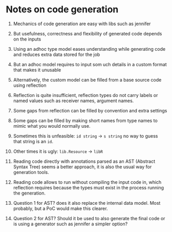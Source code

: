 # Notes on code generation

1. Mechanics of code generation are easy with libs such as jennifer

1. But usefulness, correctness and flexibility of generated code depends on the inputs

1. Using an adhoc type model eases understanding while generating code and reduces extra data stored for the job

1. But an adhoc model requires to input som uch details in a custom format that makes it unusable

1. Alternatively, the custom model can be filled from a base source code using reflection

1. Reflection is quite insufficient, reflection types do not carry labels or named values such as receiver names, argument names.

1. Some gaps from reflection can be filled by convention and extra settings

1. Some gaps can be filled by making short names from type names to mimic what you would normally use.

1. Sometimes this is unfeasible: `id string` -> `s string` no way to guess that string is an `id`.

1. Other times it is ugly: `lib.Resource` -> `libR`

1. Reading code directly with annotations parsed as an AST (Abstract Syntax Tree) seems a better approach, it is also the usual way for generation tools.

1. Reading code allows to run without compiling the input code in, which reflection requires because the types must exist in the process running the generation.

1. Question 1 for AST? does it also replace the internal data model. Most probably, but a PoC would make this clearer.

1. Question 2 for AST? Should it be used to also generate the final code or is using a generator such as jennifer a simpler option?
